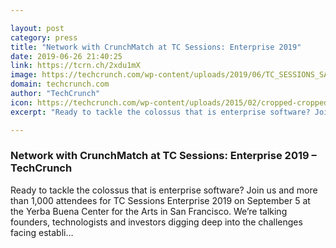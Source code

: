 ```yaml
---

layout: post
category: press
title: "Network with CrunchMatch at TC Sessions: Enterprise 2019"
date: 2019-06-26 21:40:25
link: https://tcrn.ch/2xdu1mX
image: https://techcrunch.com/wp-content/uploads/2019/06/TC_SESSIONS_SAP-2000X1090-Technology.jpg?w=734
domain: techcrunch.com
author: "TechCrunch"
icon: https://techcrunch.com/wp-content/uploads/2015/02/cropped-cropped-favicon-gradient.png?w=180
excerpt: "Ready to tackle the colossus that is enterprise software? Join us and more than 1,000 attendees for TC Sessions Enterprise 2019 on September 5 at the Yerba Buena Center for the Arts in San Francisco. We’re talking founders, technologists and investors digging deep into the challenges facing establi…"

---
```


### Network with CrunchMatch at TC Sessions: Enterprise 2019 – TechCrunch

Ready to tackle the colossus that is enterprise software? Join us and more than 1,000 attendees for TC Sessions Enterprise 2019 on September 5 at the Yerba Buena Center for the Arts in San Francisco. We’re talking founders, technologists and investors digging deep into the challenges facing establi…